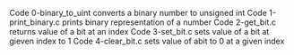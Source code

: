 Code 0-binary_to_uint converts a binary number to unsigned int
Code 1-print_binary.c prints binary representation of a number
Code 2-get_bit.c returns value of a bit at an index
Code 3-set_bit.c sets value of a bit at gieven index to 1
Code 4-clear_bit.c sets value of abit to 0 at a given index

